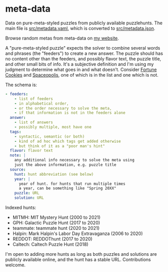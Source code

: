 # meta-data

Data on pure-meta-styled puzzles from publicly available puzzlehunts. The main file is [src/metadata.yaml](src/metadata.yaml), which is converted to [src/metadata.json](src/metadata.json).

Browse random metas from meta-data on [my website](https://cjquines.com/meta-data/).

A "pure-meta-styled puzzle" expects the solver to combine several words and phrases (the "feeders") to create a new answer. The puzzle should has no content other than the feeders, and possibly flavor text, the puzzle title, and other small bits of info. It's a subjective definition and I'm using my judgment to determine what goes in and what doesn't. Consider [Fortune Cookies](https://2018.galacticpuzzlehunt.com/puzzle/fortune-cookies.html) and [Spaceopolis](http://puzzles.mit.edu/2020/puzzle/spaceopolis/), one of which is in the list and one which is not.

The schema is:

```yaml
- feeders:
    - list of feeders
    - in alphabetical order,
    - or the order necessary to solve the meta,
    - if that information is not in the feeders alone
  answer:
    - list of answers
    - possibly multiple, most have one
  tags:
    - syntactic, semantic (or both)
    - kind of ad hoc which tags get added otherwise
    - but think of it as a "poor man's hint"
  flavor: flavor text
  note: |
    any additional info necessary to solve the meta using
    just the above information, e.g. puzzle title
  source:
    hunt: hunt abbreviation (see below)
    year: |
      year of hunt. for hunts that run multiple times
      a year, can be something like "Spring 20XX"
    puzzle: URL
    solution: URL
```

Indexed hunts:
- MITMH: MIT Mystery Hunt (2000 to 2021)
- GPH: Galactic Puzzle Hunt (2017 to 2020)
- teammate: teammate hunt (2020 to 2021)
- Halpin: Mark Halpin's Labor Day Extravaganza (2006 to 2020)
- REDDOT: REDDOThunt (2017 to 2020)
- Caltech: Caltech Puzzle Hunt (2018)

I'm open to adding more hunts as long as both puzzles and solutions are publicly available online, and the hunt has a stable URL. Contributions welcome.
